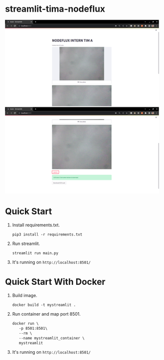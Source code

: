 # streamlit-tima-nodeflux

![demo1](README_assets/demo1.png)
![demo2](README_assets/demo2.png)

# Quick Start

1. Install requirements.txt.
   ```
   pip3 install -r requirements.txt
   ```
2. Run streamlit.
   ```
   streamlit run main.py
   ```
3. It's running on `http://localhost:8501/`

# Quick Start With Docker

1. Build image.
   ```
   docker build -t mystreamlit .
   ```
2. Run container and map port 8501.
   ```
   docker run \
      -p 8501:8501\
      --rm \
      --name mystreamlit_container \
      mystreamlit
   ```
3. It's running on `http://localhost:8501/`

